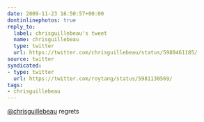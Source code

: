 ```yaml
---
date: 2009-11-23 16:50:57+00:00
dontinlinephotos: true
reply_to:
  label: chrisguillebeau's tweet
  name: chrisguillebeau
  type: twitter
  url: https://twitter.com/chrisguillebeau/status/5980461185/
source: twitter
syndicated:
- type: twitter
  url: https://twitter.com/roytang/status/5981130569/
tags:
- chrisguillebeau
---
```


[@chrisguillebeau](https://twitter.com/chrisguillebeau/) regrets